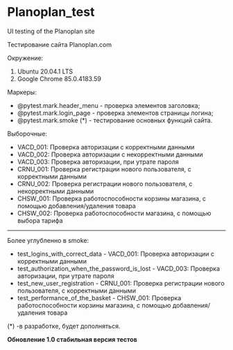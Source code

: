 # Planoplan_test
UI testing of the Planoplan site

Тестирование сайта Planoplan.com

Окружение: 
1. Ubuntu 20.04.1 LTS
2. Google Chrome 85.0.4183.59

Маркеры:
* @pytest.mark.header_menu - проверка элементов заголовка;
* @pytest.mark.login_page - проверка элементов страницы логина;
* @pytest.mark.smoke (*) - тестирование основных функций сайта.

Выборочные:
* VACD_001: Проверка авторизации с корректными данными
* VACD_002: Проверка авторизации с  некорректными данными
* VACD_003: Проверка авторизации, при утрате пароля
* CRNU_001: Проверка регистрации нового пользователя, с корректными данными
* CRNU_002: Проверка регистрации нового пользователя, с некорректными данными
* CHSW_001: Проверка работоспособности корзины магазина, с помощью добавления/удаления товара
* CHSW_002: Проверка работоспособности магазина, с помощью выбора тарифа
---

Более углубленно в smoke:
* test_logins_with_correct_data - VACD_001: Проверка авторизации с корректными данными
* test_authorization_when_the_password_is_lost - VACD_003: Проверка авторизации, при утрате пароля
* test_new_user_registration - CRNU_001: Проверка регистрации нового пользователя, с корректными данными
* test_performance_of_the_basket - CHSW_001: Проверка работоспособности корзины магазина, с помощью добавления/удаления товара

(*) -в разработке, будет дополняться.

**Обновление 1.0 стабильная версия тестов**